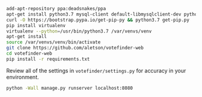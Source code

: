```bash
add-apt-repository ppa:deadsnakes/ppa
apt-get install python3.7 mysql-client default-libmysqlclient-dev python3.7-dev build-essential libssl-dev
curl -O https://bootstrap.pypa.io/get-pip-py && python3.7 get-pip.py
pip install virtualenv
virtualenv --python=/usr/bin/python3.7 /var/venvs/venv
apt-get install 
source /var/venvs/venv/bin/activate
git clone https://github.com/aletson/votefinder-web
cd votefinder-web
pip install -r requirements.txt
```
Review all of the settings in `votefinder/settings.py` for accuracy in your environment.
```bash
python -Wall manage.py runserver localhost:8080
```

